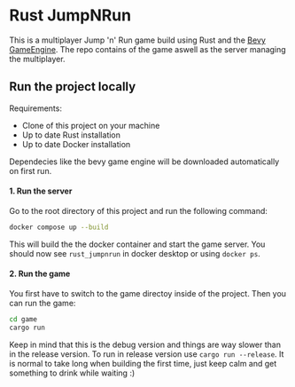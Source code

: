 # Rust JumpNRun
This is a multiplayer Jump 'n' Run game build using Rust and the [Bevy GameEngine](https://bevyengine.org).
The repo contains of the game aswell as the server managing the multiplayer.

## Run the project locally

Requirements:
* Clone of this project on your machine
* Up to date Rust installation
* Up to date Docker installation

Dependecies like the bevy game engine will be downloaded automatically on first run.

#### 1. Run the server
Go to the root directory of this project and run the following command:
``` bash
docker compose up --build
```
This will build the the docker container and start the game server. You should now see `rust_jumpnrun` in docker desktop or using `docker ps`.

#### 2. Run the game
You first have to switch to the game directoy inside of the project. Then you can run the game:
``` bash
cd game
cargo run
```
Keep in mind that this is the debug version and things are way slower than in the release version. To run in release version use `cargo run --release`.
It is normal to take long when building the first time, just keep calm and get something to drink while waiting :)
